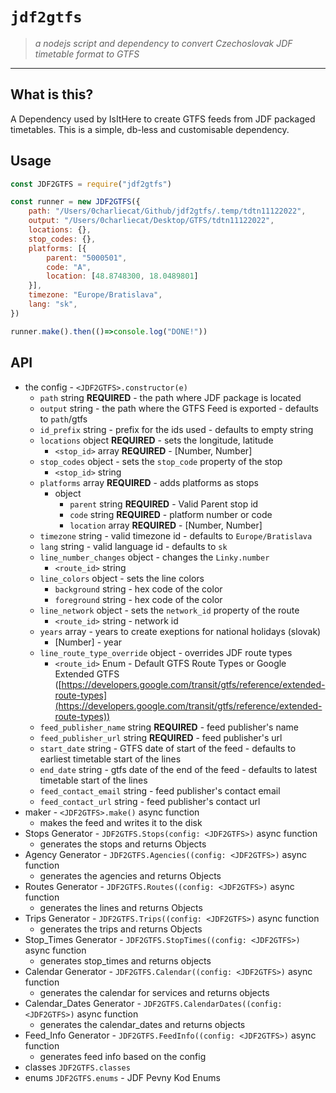 # `jdf2gtfs`

> *a nodejs script and dependency to convert Czechoslovak JDF timetable format to GTFS*

---

## What is this?

A Dependency used by IsItHere to create GTFS feeds from JDF packaged timetables. This is a simple, db-less and customisable dependency.

## Usage

```javascript
const JDF2GTFS = require("jdf2gtfs")

const runner = new JDF2GTFS({
    path: "/Users/0charliecat/Github/jdf2gtfs/.temp/tdtn11122022",
    output: "/Users/0charliecat/Desktop/GTFS/tdtn11122022",
    locations: {},
    stop_codes: {},
    platforms: [{
        parent: "5000501",
        code: "A",
        location: [48.8748300, 18.0489801]
    }],
    timezone: "Europe/Bratislava",
    lang: "sk",
})

runner.make().then(()=>console.log("DONE!"))
```

## API

- the config - `<JDF2GTFS>.constructor(e)`
   - `path` string **REQUIRED** - the path where JDF package is located
   - `output` string - the path where the GTFS Feed is exported - defaults to `path`/gtfs
   - `id_prefix` string - prefix for the ids used - defaults to empty string
   - `locations` object **REQUIRED** - sets the longitude, latitude
      - `<stop_id>` array **REQUIRED** - [Number, Number]
   - `stop_codes` object - sets the `stop_code` property of the stop
      - `<stop_id>` string
   - `platforms` array **REQUIRED** - adds platforms as stops
      - object
         - `parent` string **REQUIRED** - Valid Parent stop id
         - `code` string **REQUIRED** - platform number or code
         - `location` array **REQUIRED** - [Number, Number]
   - `timezone` string - valid timezone id - defaults to `Europe/Bratislava`
   - `lang` string - valid language id - defaults to `sk`
   - `line_number_changes` object - changes the `Linky.number`
      - `<route_id>` string
   - `line_colors` object - sets the line colors
      - `background` string - hex code of the color
      - `foreground` string - hex code of the color
   - `line_network` object - sets the `network_id` property of the route
      - `<route_id>` string - network id
   - `years` array - years to create exeptions for national holidays (slovak)
      - [Number] - year
   - `line_route_type_override` object - overrides JDF route types
      - `<route_id>` Enum - Default GTFS Route Types or Google Extended GTFS ([https://developers.google.com/transit/gtfs/reference/extended-route-types](https://developers.google.com/transit/gtfs/reference/extended-route-types))
   - `feed_publisher_name` string **REQUIRED** - feed publisher's name
   - `feed_publisher_url` string **REQUIRED** - feed publisher's url
   - `start_date` string - GTFS date of start of the feed - defaults to earliest timetable start of the lines
   - `end_date` string - gtfs date of the end of the feed - defaults to latest timetable start of the lines
   - `feed_contact_email` string - feed publisher's contact email
   - `feed_contact_url` string - feed publisher's contact url
- maker - `<JDF2GTFS>.make()` async function
   - makes the feed and writes it to the disk
- Stops Generator - `JDF2GTFS.Stops(config: <JDF2GTFS>)` async function
   - generates the stops and returns Objects
- Agency Generator - `JDF2GTFS.Agencies((config: <JDF2GTFS>)` async function
   - generates the agencies and returns Objects
- Routes Generator - `JDF2GTFS.Routes((config: <JDF2GTFS>)` async function
   - generates the lines and returns Objects
- Trips Generator - `JDF2GTFS.Trips((config: <JDF2GTFS>)` async function
   - generates the trips and returns Objects
- Stop_Times Generator - `JDF2GTFS.StopTimes((config: <JDF2GTFS>)` async function
   - generates stop_times and returns objects
- Calendar Generator - `JDF2GTFS.Calendar((config: <JDF2GTFS>)` async function
   - generates the calendar for services and returns objects
- Calendar_Dates Generator - `JDF2GTFS.CalendarDates((config: <JDF2GTFS>)` async function
   - generates the calendar_dates and returns objects
- Feed_Info Generator - `JDF2GTFS.FeedInfo((config: <JDF2GTFS>)` async function
   - generates feed info based on the config
- classes `JDF2GTFS.classes`
- enums `JDF2GTFS.enums` - JDF Pevny Kod Enums


